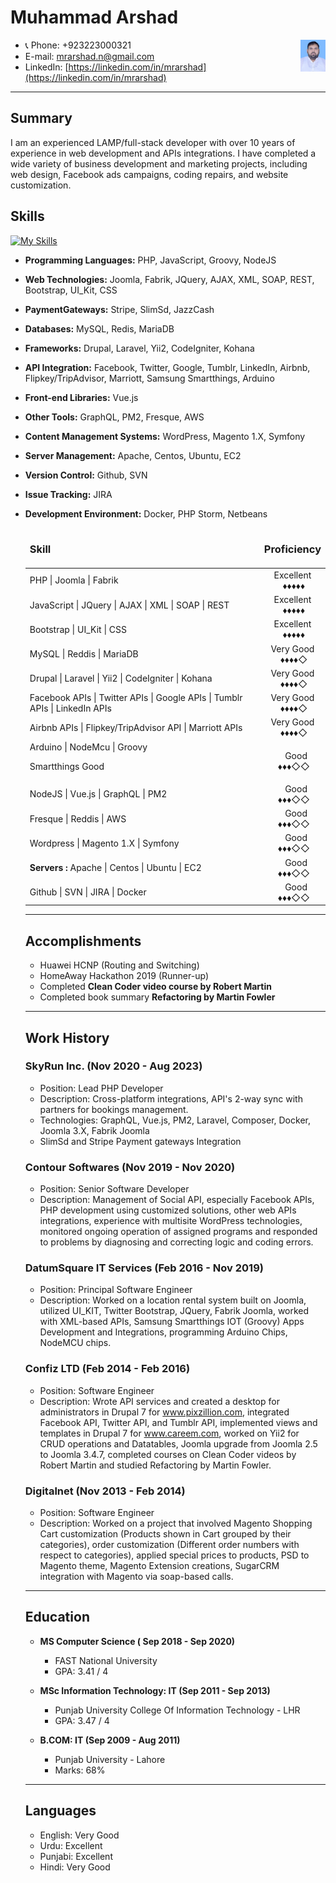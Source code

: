 # Muhammad Arshad 

<img src="marshad.svg" width='8%' align="right" title="Muhammad Arshad">

<span align="left">

  - 📞 Phone: +923223000321
  - E-mail: mrarshad.n@gmail.com
  - LinkedIn: [https://linkedin.com/in/mrarshad](https://linkedin.com/in/mrarshad)
</span>

---

## Summary

I am an experienced LAMP/full-stack developer with over 10 years of experience in web development and APIs integrations. I have completed a wide variety of business development and marketing projects, including web design, Facebook ads campaigns, coding repairs, and website customization.



## Skills
[![My Skills](https://skillicons.dev/icons?i=php,js,html,css,jquery,bootstrap,mysql,git,laravel,nodejs,aws,docker,redis)]( )
- **Programming Languages:** PHP, JavaScript, Groovy, NodeJS
- **Web Technologies:** Joomla, Fabrik, JQuery, AJAX, XML, SOAP, REST, Bootstrap, UI_Kit, CSS
- **PaymentGateways:** Stripe, SlimSd, JazzCash 
- **Databases:** MySQL, Redis, MariaDB
- **Frameworks:** Drupal, Laravel, Yii2, CodeIgniter, Kohana
- **API Integration:** Facebook, Twitter, Google, Tumblr, LinkedIn, Airbnb, Flipkey/TripAdvisor, Marriott, Samsung Smartthings, Arduino
- **Front-end Libraries:** Vue.js
- **Other Tools:** GraphQL, PM2, Fresque, AWS
- **Content Management Systems:** WordPress, Magento 1.X, Symfony
- **Server Management:** Apache, Centos, Ubuntu, EC2
- **Version Control:** Github, SVN
- **Issue Tracking:** JIRA
- **Development Environment:** Docker, PHP Storm, Netbeans

  <table>
    <thead>
      <tr><td><h3><b>Skill</b></h3></td><td><h3><b>Proficiency</b></h3></td></tr>
    </thead>
    <tbody>
      <tr><td>PHP | Joomla | Fabrik</td><td><center>Excellent<br> &nbsp;♦♦♦♦♦</center></td></tr>
      <tr><td> JavaScript | JQuery | AJAX | XML | SOAP | REST </td><td><center>Excellent<br> &nbsp;♦♦♦♦♦</center></td></tr>
      <tr><td> Bootstrap | UI_Kit | CSS </td><td><center>Excellent<br> &nbsp;♦♦♦♦♦</center></td></tr>
      <tr><td> MySQL | Reddis | MariaDB </td><td><center>Very Good<br> &nbsp;♦♦♦♦◇</center></td></tr>
      <tr><td> Drupal | Laravel | Yii2 | CodeIgniter | Kohana </td><td><center>Very Good<br> &nbsp;♦♦♦♦◇</center></td></tr>
      <tr><td> Facebook APIs | Twitter APIs | Google APIs | Tumblr APIs | LinkedIn APIs </td><td><center>Very Good<br> &nbsp;♦♦♦♦◇</center></td></tr>
      <tr><td> Airbnb APIs | Flipkey/TripAdvisor API | Marriott APIs </td><td><center>Very Good<br> &nbsp;♦♦♦♦◇</center></td></tr>
      <tr><td> Arduino | NodeMcu | Groovy
Smartthings	Good</td><td><center>&nbsp;&nbsp;&nbsp;Good<br> &nbsp;♦♦♦◇◇</center></td></tr>
      <tr><td>NodeJS | Vue.js	| GraphQL | PM2</td><td><center>&nbsp;&nbsp;&nbsp;Good<br> &nbsp;♦♦♦◇◇</center></td></tr>
      <tr><td>Fresque | Reddis | AWS </td><td><center>&nbsp;&nbsp;&nbsp;Good<br> &nbsp;♦♦♦◇◇</center></td></tr>
      <tr><td>Wordpress | Magento 1.X | Symfony </td><td><center>&nbsp;&nbsp;&nbsp;Good<br> &nbsp;♦♦♦◇◇</center></td></tr>
      <tr><td><b>Servers :</b> Apache | Centos | Ubuntu | EC2 </td><td><center>&nbsp;&nbsp;&nbsp;Good<br> &nbsp;♦♦♦◇◇</center></td></tr>
      <tr><td> Github | SVN | JIRA | Docker</td><td><center>&nbsp;&nbsp;&nbsp;Good<br> &nbsp;♦♦♦◇◇</center></td></tr>
    </tbody>
  </table>

---

## Accomplishments

- Huawei HCNP (Routing and Switching)
- HomeAway Hackathon 2019 (Runner-up)
- Completed **Clean Coder video course by Robert Martin**
- Completed book summary **Refactoring by Martin Fowler**

---

## Work History

### SkyRun Inc. (Nov 2020 - Aug 2023)

- Position: Lead PHP Developer
- Description: Cross-platform integrations, API's 2-way sync with partners for bookings management.
- Technologies: GraphQL, Vue.js, PM2, Laravel, Composer, Docker, Joomla 3.X, Fabrik Joomla
- SlimSd and Stripe Payment gateways Integration

### Contour Softwares (Nov 2019 - Nov 2020)

- Position: Senior Software Developer
- Description: Management of Social API, especially Facebook APIs, PHP development using customized solutions, other web APIs integrations, experience with multisite WordPress technologies, monitored ongoing operation of assigned programs and responded to problems by diagnosing and correcting logic and coding errors.

### DatumSquare IT Services (Feb 2016 - Nov 2019)

- Position: Principal Software Engineer
- Description: Worked on a location rental system built on Joomla, utilized UI_KIT, Twitter Bootstrap, JQuery, Fabrik Joomla, worked with XML-based APIs, Samsung Smartthings IOT (Groovy) Apps Development and Integrations, programming Arduino Chips, NodeMCU chips.

### Confiz LTD (Feb 2014 - Feb 2016)

- Position: Software Engineer
- Description: Wrote API services and created a desktop for administrators in Drupal 7 for www.pixzillion.com, integrated Facebook API, Twitter API, and Tumblr API, implemented views and templates in Drupal 7 for www.careem.com, worked on Yii2 for CRUD operations and Datatables, Joomla upgrade from Joomla 2.5 to Joomla 3.4.7, completed courses on Clean Coder videos by Robert Martin and studied Refactoring by Martin Fowler.

### Digitalnet (Nov 2013 - Feb 2014)

- Position: Software Engineer
- Description: Worked on a project that involved Magento Shopping Cart customization (Products shown in Cart grouped by their categories), order customization (Different order numbers with respect to categories), applied special prices to products, PSD to Magento theme, Magento Extension creations, SugarCRM integration with Magento via soap-based calls.

---

## Education

- **MS Computer Science ( Sep 2018 - Sep 2020)**
  - FAST National University
  - GPA: 3.41 / 4

- **MSc Information Technology: IT (Sep 2011 - Sep 2013)**
  - Punjab University College Of Information Technology - LHR
  - GPA: 3.47 / 4

- **B.COM: IT (Sep 2009 - Aug 2011)**
  - Punjab University - Lahore
  - Marks: 68%

---

## Languages

- English: Very Good
- Urdu: Excellent
- Punjabi: Excellent
- Hindi: Very Good

